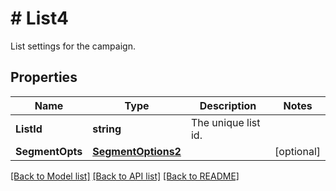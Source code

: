 # # List4
List settings for the campaign.

## Properties 


Name | Type | Description | Notes
------------ | ------------- | ------------- | -------------
**ListId**| **string** | The unique list id.  |
**SegmentOpts**| [**SegmentOptions2**](SegmentOptions2.md) |   | [optional]


[[Back to Model list]](../../README.md#models) [[Back to API list]](../../README.md#endpoints) [[Back to README]](../../README.md)


